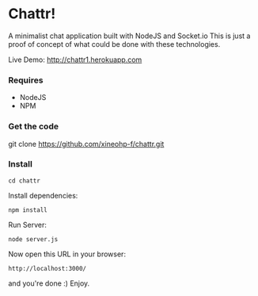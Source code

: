 # Chattr!

A minimalist chat application built with NodeJS and Socket.io
This is just a proof of concept of what could be done with these technologies.

Live Demo: http://chattr1.herokuapp.com

### Requires
 - NodeJS
 - NPM
 
### Get the code
  git clone https://github.com/xineohp-f/chattr.git
  
### Install

    cd chattr
  
Install dependencies:

    npm install
  
Run Server:

    node server.js

Now open this URL in your browser:
 
    http://localhost:3000/
  
and you're done :)
Enjoy.
  

  
